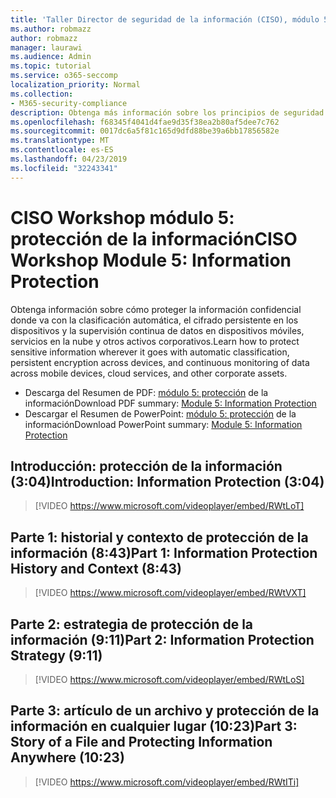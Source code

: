 ```yaml
---
title: 'Taller Director de seguridad de la información (CISO), módulo 5: protección de la información'
ms.author: robmazz
author: robmazz
manager: laurawi
ms.audience: Admin
ms.topic: tutorial
ms.service: o365-seccomp
localization_priority: Normal
ms.collection:
- M365-security-compliance
description: Obtenga más información sobre los principios de seguridad y las recomendaciones para modernizar la seguridad de su organización.
ms.openlocfilehash: f68345f4041d4fae9d35f38ea2b80af5dee7c762
ms.sourcegitcommit: 0017dc6a5f81c165d9dfd88be39a6bb17856582e
ms.translationtype: MT
ms.contentlocale: es-ES
ms.lasthandoff: 04/23/2019
ms.locfileid: "32243341"
---
```

# <a name="ciso-workshop-module-5-information-protection"></a><span data-ttu-id="99f7c-103">CISO Workshop módulo 5: protección de la información</span><span class="sxs-lookup"><span data-stu-id="99f7c-103">CISO Workshop Module 5: Information Protection</span></span>

<span data-ttu-id="99f7c-104">Obtenga información sobre cómo proteger la información confidencial donde va con la clasificación automática, el cifrado persistente en los dispositivos y la supervisión continua de datos en dispositivos móviles, servicios en la nube y otros activos corporativos.</span><span class="sxs-lookup"><span data-stu-id="99f7c-104">Learn how to protect sensitive information wherever it goes with automatic classification, persistent encryption across devices, and continuous monitoring of data across mobile devices, cloud services, and other corporate assets.</span></span>

- <span data-ttu-id="99f7c-105">Descarga del Resumen de PDF: [módulo 5: protección](media/ciso-workshop-5-information-protection-strategy.pdf) de la información</span><span class="sxs-lookup"><span data-stu-id="99f7c-105">Download PDF summary: [Module 5: Information Protection](media/ciso-workshop-5-information-protection-strategy.pdf)</span></span>
- <span data-ttu-id="99f7c-106">Descargar el Resumen de PowerPoint: [módulo 5: protección](https://docs.microsoft.com/office365/securitycompliance/media/ciso-workshop-5-information-protection-strategy.pptx) de la información</span><span class="sxs-lookup"><span data-stu-id="99f7c-106">Download PowerPoint summary: [Module 5: Information Protection](https://docs.microsoft.com/office365/securitycompliance/media/ciso-workshop-5-information-protection-strategy.pptx)</span></span>

## <a name="introduction-information-protection-304"></a><span data-ttu-id="99f7c-107">Introducción: protección de la información (3:04)</span><span class="sxs-lookup"><span data-stu-id="99f7c-107">Introduction: Information Protection (3:04)</span></span>

> [!VIDEO https://www.microsoft.com/videoplayer/embed/RWtLoT]

## <a name="part-1-information-protection-history-and-context-843"></a><span data-ttu-id="99f7c-108">Parte 1: historial y contexto de protección de la información (8:43)</span><span class="sxs-lookup"><span data-stu-id="99f7c-108">Part 1: Information Protection History and Context (8:43)</span></span>

> [!VIDEO https://www.microsoft.com/videoplayer/embed/RWtVXT]

## <a name="part-2-information-protection-strategy-911"></a><span data-ttu-id="99f7c-109">Parte 2: estrategia de protección de la información (9:11)</span><span class="sxs-lookup"><span data-stu-id="99f7c-109">Part 2: Information Protection Strategy (9:11)</span></span>

> [!VIDEO https://www.microsoft.com/videoplayer/embed/RWtLoS]

## <a name="part-3-story-of-a-file-and-protecting-information-anywhere-1023"></a><span data-ttu-id="99f7c-110">Parte 3: artículo de un archivo y protección de la información en cualquier lugar (10:23)</span><span class="sxs-lookup"><span data-stu-id="99f7c-110">Part 3: Story of a File and Protecting Information Anywhere (10:23)</span></span>

> [!VIDEO https://www.microsoft.com/videoplayer/embed/RWtITi]